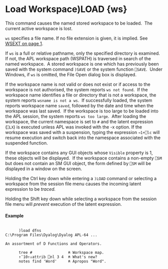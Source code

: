 




<h1 class="heading"><span class="name">Load Workspace</span><span class="command">)LOAD {ws}</span></h1>

This command causes the named stored workspace to be loaded.  The current active workspace is lost.


`ws` specifies a file name. If no file extension is given, it is implied. See [WSEXT on page 1](../../UserGuide/Installation%20and%20Configuration/Configuration%20Parameters/WSEXT.htm#WSEXT).


If `ws` is a full or relative pathname, only the specified directory is examined.  If not, the APL workspace path (WSPATH) is traversed in search of the named workspace.  A stored workspace is one which has previously been saved with the system command `)SAVE` or the system function `⎕SAVE`.  Under Windows, if `ws` is omitted, the File Open dialog box is displayed.



If the workspace name is not valid or does not exist or if access to the workspace is not authorised, the system reports `ws not found`.  If the workspace name identifies a file or directory that is not a workspace, the system reports  `wsname is not a ws`.  If successfully loaded, the system reports workspace name `saved`, followed by the date and time when the workspace was last saved.  If the workspace is too large to be loaded into the APL session, the system reports `ws too large`.  After loading the workspace, the current namespace is set to `#` and the latent expression (`⎕LX`) is executed unless APL was invoked with the -x option. If the workspace was saved with a suspension, typing the expression `→1+⎕lc` will resume execution and switch back into the namespace associated with the suspended function.


If the workspace contains any GUI objects whose `Visible` property is 1, these objects will be displayed.  If the workspace contains a non-empty `⎕SM` but does not contain an SM GUI object, the form defined by `⎕SM` will be displayed in a window on the screen.


Holding the Ctrl key down while entering a `)LOAD` command or selecting a workspace from the session file menu causes the incoming latent expression to be *traced.*


Holding the Shift key down while selecting a workspace from the session file menu will *prevent* execution of the latent expression.

#### Example
```apl

      )load dfns
C:\Program Files\Dyalog\Dyalog APL-64 ...

An assortment of D Functions and Operators.

      tree #                ⍝ Workspace map.
      ↑¯10↑↓attrib ⎕nl 3 4  ⍝ What's new?
      notes find 'Word'     ⍝ Apropos "Word".
```


